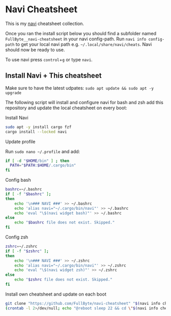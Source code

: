 # Navi Cheatsheet

This is my [navi](https://github.com/denisidoro/navi) cheatsheet collection.

Once you ran the install script below you should find a subfolder named `FullByte__navi-cheatsheet` in your navi config-path. Run ```navi info config-path``` to get your local navi path e.g. `~/.local/share/navi/cheats`. Navi should now be ready to use.

To use navi press `control`+`g` or type `navi`.

## Install Navi + This cheatsheet

Make sure to have the latest udpates: ```sudo apt update && sudo apt -y upgrade```

The following script will install and configure navi for bash and zsh add this repository and update the local cheatsheet on every boot:

Install Navi

```sh
sudo apt -y install cargo fzf
cargo install --locked navi
```

Update profile

Run ```sudo nano ~/.profile``` and add:

```sh
if [ -d "$HOME/bin" ] ; then
  PATH="$PATH:$HOME/.cargo/bin"
fi
```

Config bash

```sh
bashrc=~/.bashrc
if [ -f "$bashrc" ];
then
    echo '\n### NAVI ###' >> ~/.bashrc
    echo 'alias navi="~/.cargo/bin/navi"' >> ~/.bashrc
    echo 'eval "\$(navi widget bash)"' >> ~/.bashrc
else
    echo "$bashrc file does not exist. Skipped."
fi
```

Config zsh

```sh
zshrc=~/.zshrc
if [ -f "$zshrc" ];
then
    echo '\n### NAVI ###' >> ~/.zshrc
    echo 'alias navi="~/.cargo/bin/navi"' >> ~/.zshrc
    echo 'eval "\$(navi widget zsh)"' >> ~/.zshrc
else
    echo "$zshrc file does not exist. Skipped."
fi
```

Install own cheatsheet and update on each boot

```sh
git clone "https://github.com/FullByte/navi-cheatsheet" "$(navi info cheats-path)/FullByte__navi-cheatsheet"
(crontab -l 2>/dev/null; echo "@reboot sleep 22 && cd \"$(navi info cheats-path)/FullByte__navi-cheatsheet\" && git pull") | crontab -
```
